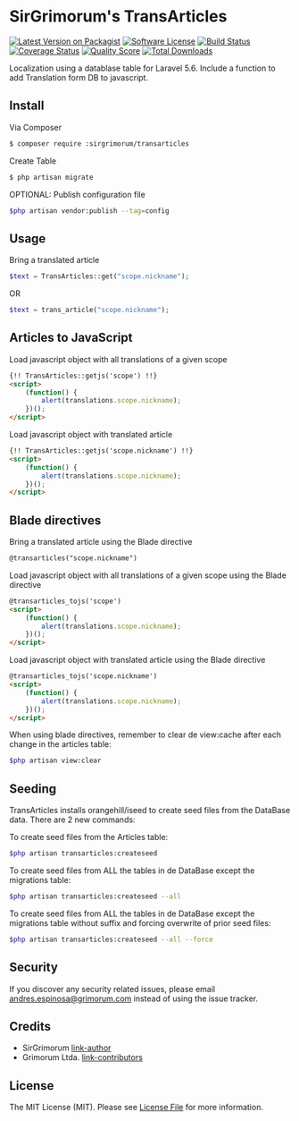 # SirGrimorum's TransArticles

[![Latest Version on Packagist][ico-version]][link-packagist]
[![Software License][ico-license]](LICENSE.md)
[![Build Status][ico-travis]][link-travis]
[![Coverage Status][ico-scrutinizer]][link-scrutinizer]
[![Quality Score][ico-code-quality]][link-code-quality]
[![Total Downloads][ico-downloads]][link-downloads]


Localization using a datablase table for Laravel 5.6. Include a function to add Translation form DB to javascript.

## Install

Via Composer

``` bash
$ composer require :sirgrimorum/transarticles
```

Create Table

``` bash
$ php artisan migrate
```

OPTIONAL: Publish configuration file

``` bash
$php artisan vendor:publish --tag=config
```

## Usage

Bring a translated article

``` php
$text = TransArticles::get("scope.nickname");
```
OR
``` php
$text = trans_article("scope.nickname");
```

## Articles to JavaScript

Load javascript object with all translations of a given scope

``` html
{!! TransArticles::getjs('scope') !!}
<script>
    (function() {
        alert(translations.scope.nickname);
    })();
</script>
```

Load javascript object with translated article

``` html
{!! TransArticles::getjs('scope.nickname') !!}
<script>
    (function() {
        alert(translations.scope.nickname);
    })();
</script>
```

## Blade directives


Bring a translated article using the Blade directive

``` html
@transarticles("scope.nickname")
```

Load javascript object with all translations of a given scope using the Blade directive

``` html
@transarticles_tojs('scope')
<script>
    (function() {
        alert(translations.scope.nickname);
    })();
</script>
```

Load javascript object with translated article using the Blade directive

``` html
@transarticles_tojs('scope.nickname')
<script>
    (function() {
        alert(translations.scope.nickname);
    })();
</script>
```

When using blade directives, remember to clear de view:cache after each change in the articles table:

``` bash
$php artisan view:clear
``` 

## Seeding

TransArticles installs orangehill/iseed to create seed files from the DataBase data. There are 2 new commands:

To create seed files from the Articles table:
``` bash
$php artisan transarticles:createseed
``` 

To create seed files from ALL the tables in de DataBase except the migrations table:
``` bash
$php artisan transarticles:createseed --all
``` 

To create seed files from ALL the tables in de DataBase except the migrations table without suffix and forcing overwrite of prior seed files:
``` bash
$php artisan transarticles:createseed --all --force
``` 

## Security

If you discover any security related issues, please email andres.espinosa@grimorum.com instead of using the issue tracker.

## Credits

- SirGrimorum [link-author]
- Grimorum Ltda. [link-contributors]

## License

The MIT License (MIT). Please see [License File](LICENSE.md) for more information.

[ico-version]: https://img.shields.io/packagist/v/sirgrimorum/transarticles.svg?style=flat-square
[ico-license]: https://img.shields.io/badge/license-MIT-brightgreen.svg?style=flat-square
[ico-travis]: https://img.shields.io/scrutinizer/build/g/sirgrimorum/transarticles.svg?style=flat-square
[ico-scrutinizer]: https://img.shields.io/scrutinizer/coverage/g/sirgrimorum/transarticles.svg?style=flat-square
[ico-code-quality]: https://img.shields.io/scrutinizer/g/sirgrimorum/transarticles.svg?style=flat-square
[ico-downloads]: https://img.shields.io/packagist/dt/sirgrimorum/transarticles.svg?style=flat-square

[link-packagist]: https://packagist.org/packages/sirgrimorum/transarticles
[link-travis]: https://scrutinizer-ci.com/g/sirgrimorum/transarticles/inspections
[link-scrutinizer]: https://scrutinizer-ci.com/g/sirgrimorum/transarticles/code-structure
[link-code-quality]: https://scrutinizer-ci.com/g/sirgrimorum/transarticles
[link-downloads]: https://github.com/sirgrimorum/transarticles
[link-author]: https://github.com/sirgrimorum
[link-contributors]: http://grimorum.com
